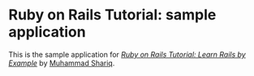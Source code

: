 # Ruby on Rails Tutorial: sample application

This is the sample application for
[*Ruby on Rails Tutorial: Learn Rails by Example*](http://railstutorial.org/)
by [Muhammad Shariq](http://muhammadshariq.org/).
